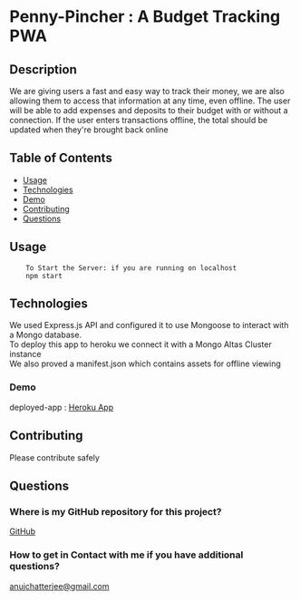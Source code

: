 # Penny-Pincher : A Budget Tracking PWA

## Description

We are giving users a fast and easy way to track their money, we are also allowing them to access that information at any time, even offline. 
The user will be able to add expenses and deposits to their budget with or without a connection. If the user enters transactions offline, the total should be updated when they're brought back online

## Table of Contents
* [Usage](#usage)
* [Technologies](#technologies)
* [Demo](#Demo)
* [Contributing](#contributing)
* [Questions](#questions)

## Usage

        To Start the Server: if you are running on localhost
        npm start

        
## Technologies

We used Express.js API and configured it to use Mongoose to interact with a Mongo database.<br />
To deploy this app to heroku we connect it with a Mongo Altas Cluster instance <br />
We also proved a manifest.json which contains assets for offline viewing

### Demo

deployed-app : [Heroku App](https://penny-pincher-anuj.herokuapp.com)

## Contributing

Please contribute safely

## Questions
### Where is my GitHub repository for this project?
[GitHub](https://github.com/chattean/penny-pincher)

### How to get in Contact with me if you have additional questions?

anujchatterjee@gmail.com